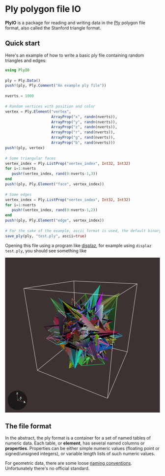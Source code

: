 # Ply polygon file IO

**PlyIO** is a package for reading and writing data in the
[Ply](http://paulbourke.net/dataformats/ply/) polygon file format, also called
the Stanford triangle format.

## Quick start

Here's an example of how to write a basic ply file containing random triangles
and edges:

```julia
using PlyIO

ply = Ply.Data()
push!(ply, Ply.Comment("An example ply file"))

nverts = 1000

# Random vertices with position and color
vertex = Ply.Element("vertex",
                     ArrayProp("x", randn(nverts)),
                     ArrayProp("y", randn(nverts)),
                     ArrayProp("z", randn(nverts)),
                     ArrayProp("r", rand(nverts)),
                     ArrayProp("g", rand(nverts)),
                     ArrayProp("b", rand(nverts)))
push!(ply, vertex)

# Some triangular faces
vertex_index = Ply.ListProp("vertex_index", Int32, Int32)
for i=1:nverts
   push!(vertex_index, rand(0:nverts-1,3))
end
push!(ply, Ply.Element("face", vertex_index))

# Some edges
vertex_index = Ply.ListProp("vertex_index", Int32, Int32)
for i=1:nverts
   push!(vertex_index, rand(0:nverts-1,2))
end
push!(ply, Ply.Element("edge", vertex_index))

# For the sake of the example, ascii format is used, the default binary mode is faster.
save_ply(ply, "test.ply", ascii=true)
```

Opening this file using a program like
[displaz](https://github.com/c42f/displaz), for example using `displaz test.ply`,
you should see something like

![Example one](doc/example1.png)

## The file format

In the abstract, the ply format is a container for a set of named tables of
numeric data.  Each table, or **element**, has several named columns or
**properties**.  Properties can be either simple numeric values (floating point
or signed/unsigned integers), or variable length lists of such numeric values.

For geometric data, there are some loose
[naming conventions](http://paulbourke.net/dataformats/ply/).  Unfortunately
there's no official standard.
